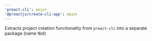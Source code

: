 ```yaml
---
'preact-cli': major
'@preactjs/create-cli-app': major
---
```


Extracts project creation functionality from `preact-cli` into a separate package (name tbd)
